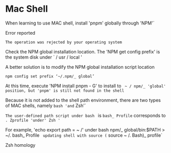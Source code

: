 # Mac Shell

When learning to use MAC shell, install 'pnpm' globally through 'NPM'`

Error reported

`The operation was rejected by your operating system`

Check the NPM global installation location. The 'NPM get config prefix' is the system disk under ` / usr / local '

A better solution is to modify the NPM global installation script location

`npm config set prefix ‘~/.npm/_ global’`

At this time, execute 'NPM install pnpm - G' to install to ` ~ / npm/_ 'global' position, but 'pnpm' is still not found in the shell`

Because it is not added to the shell path environment, there are two types of MAC shells, namely `bash 'and` Zsh'`

`The user-defined path script under bash ` is `bash_ Profile` corresponds to `. Zprofile 'under' Zsh '`

For example, 'echo export path = ~ /' under bash npm/_ global/bin:$PATH > ~/. bash_ Profile ` updating shell with source (` source ~ /. Bash)\_ profile`

Zsh homology

